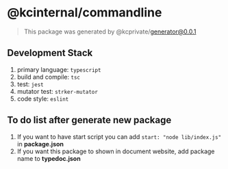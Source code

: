 # @kcinternal/commandline

> This package was generated by @kcprivate/generator@0.0.1

## Development Stack

1. primary language: `typescript`
2. build and compile: `tsc`
3. test: `jest`
4. mutator test: `strker-mutator`
5. code style: `eslint`

## To do list after generate new package

1. If you want to have start script you can add `start: "node lib/index.js"` in **package.json**
2. If you want this package to shown in document website, add package name to **typedoc.json**
